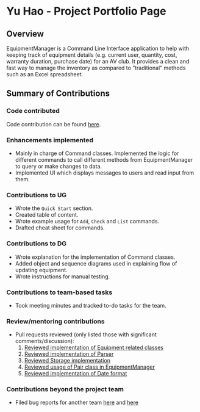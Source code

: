 # Yu Hao - Project Portfolio Page

## Overview
EquipmentManager is a Command Line Interface application to help with keeping track of equipment details (e.g. current user, quantity, cost, warranty duration, purchase date) for an AV club. It provides a clean and fast way to manage the inventory as compared to “traditional” methods such as an Excel spreadsheet.


## Summary of Contributions
### Code contributed
Code contribution can be found [here](https://nus-cs2113-ay2122s2.github.io/tp-dashboard/?search=yuhaochua&breakdown=true&sort=groupTitle&sortWithin=title&since=2022-02-18&timeframe=commit&mergegroup=&groupSelect=groupByRepos&checkedFileTypes=docs~functional-code~test-code~other).

### Enhancements implemented
* Mainly in charge of Command classes. Implemented the logic for different commands to call different methods from EquipmentManager to query or make changes to data. 
* Implemented UI which displays messages to users and read input from them.

### Contributions to UG
* Wrote the `Quick Start` section. 
* Created table of content.
* Wrote example usage for `Add`, `Check` and `List` commands.
* Drafted cheat sheet for commands.

### Contributions to DG
* Wrote explanation for the implementation of Command classes.
* Added object and sequence diagrams used in explaining flow of updating equipment.
* Wrote instructions for manual testing.

### Contributions to team-based tasks
* Took meeting minutes and tracked to-do tasks for the team.

### Review/mentoring contributions
* Pull requests reviewed (only listed those with significant comments/discussion):
  1. [Reviewed implementation of Equipment related classes](https://github.com/AY2122S2-CS2113-F12-2/tp/pull/29)
  2. [Reviewed implementation of Parser](https://github.com/AY2122S2-CS2113-F12-2/tp/pull/31)
  3. [Reviewed Storage implementation](https://github.com/AY2122S2-CS2113-F12-2/tp/pull/53)
  4. [Reviewed usage of Pair class in EquipmentManager](https://github.com/AY2122S2-CS2113-F12-2/tp/pull/63)
  5. [Reviewed implementation of Date format](https://github.com/AY2122S2-CS2113-F12-2/tp/pull/124)

### Contributions beyond the project team
* Filed bug reports for another team [here](https://github.com/AY2122S2-CS2113T-T09-1/tp/issues/101) and [here](https://github.com/AY2122S2-CS2113T-T09-1/tp/issues/109)